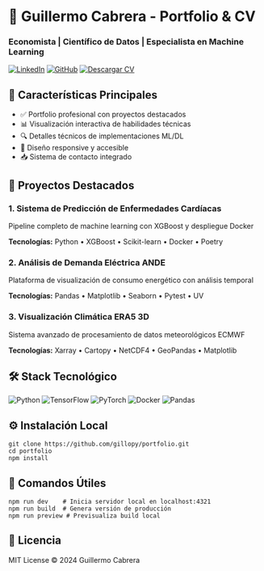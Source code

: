 # 🚀 Guillermo Cabrera - Portfolio & CV

### Economista | Científico de Datos | Especialista en Machine Learning

[![LinkedIn](https://img.shields.io/badge/LinkedIn-0077B5?style=for-the-badge&logo=linkedin&logoColor=white)](https://linkedin.com/in/gillo-cabrera)
[![GitHub](https://img.shields.io/badge/GitHub-100000?style=for-the-badge&logo=github&logoColor=white)](https://github.com/gillopy)
[![Descargar CV](https://img.shields.io/badge/CV_Descargable-%23000000.svg?style=for-the-badge&logo=adobeacrobatreader&logoColor=white)](https://drive.google.com/file/d/1cq8z85D03Rfh30dshp7ovlro32eu4e_q/view)

## 🌟 Características Principales

- ✅ Portfolio profesional con proyectos destacados
- 📊 Visualización interactiva de habilidades técnicas
- 🔍 Detalles técnicos de implementaciones ML/DL
- 📱 Diseño responsive y accesible
- 📥 Sistema de contacto integrado

## 🚀 Proyectos Destacados

### 1. Sistema de Predicción de Enfermedades Cardíacas
Pipeline completo de machine learning con XGBoost y despliegue Docker

**Tecnologías:** Python • XGBoost • Scikit-learn • Docker • Poetry

### 2. Análisis de Demanda Eléctrica ANDE
Plataforma de visualización de consumo energético con análisis temporal

**Tecnologías:** Pandas • Matplotlib • Seaborn • Pytest • UV

### 3. Visualización Climática ERA5 3D
Sistema avanzado de procesamiento de datos meteorológicos ECMWF

**Tecnologías:** Xarray • Cartopy • NetCDF4 • GeoPandas • Matplotlib

## 🛠 Stack Tecnológico

![Python](https://img.shields.io/badge/Python-3776AB?style=for-the-badge&logo=python&logoColor=white)
![TensorFlow](https://img.shields.io/badge/TensorFlow-FF6F00?style=for-the-badge&logo=tensorflow&logoColor=white)
![PyTorch](https://img.shields.io/badge/PyTorch-EE4C2C?style=for-the-badge&logo=pytorch&logoColor=white)
![Docker](https://img.shields.io/badge/Docker-2496ED?style=for-the-badge&logo=docker&logoColor=white)
![Pandas](https://img.shields.io/badge/Pandas-150458?style=for-the-badge&logo=pandas&logoColor=white)

## ⚙️ Instalación Local

```
git clone https://github.com/gillopy/portfolio.git
cd portfolio
npm install
```

## 🚦 Comandos Útiles

```
npm run dev    # Inicia servidor local en localhost:4321
npm run build  # Genera versión de producción
npm run preview # Previsualiza build local
```

## 📄 Licencia

MIT License © 2024 Guillermo Cabrera